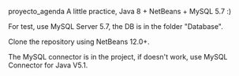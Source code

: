 proyecto_agenda
A little practice, Java 8 + NetBeans + MySQL 5.7 :)



For test, use MySQL Server 5.7, the DB is in the folder "Database".

Clone the repository using NetBeans 12.0+.

The MySQL connector is in the project, if doesn't work, use MySQL Connector for Java V5.1.
